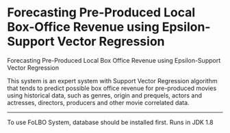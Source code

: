 # Forecasting Pre-Produced Local Box-Office Revenue using Epsilon-Support Vector Regression

Forecasting Pre-Produced Local Box Office Revenue using Epsilon-Support Vector Regression

This system is an expert system with Support Vector Regression algorithm that tends to predict possible box office revenue for pre-produced movies using historical data, such as genres, origin and prequels, actors and actresses, directors, producers and other movie correlated data.
__________________________________________________________________________________________
To use FoLBO System, database should be installed first.
Runs in JDK 1.8

